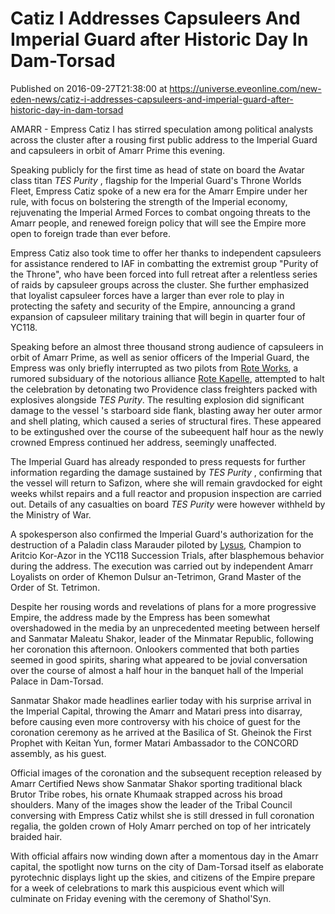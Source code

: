 # Catiz I Addresses Capsuleers And Imperial Guard after Historic Day In Dam-Torsad
Published on 2016-09-27T21:38:00 at https://universe.eveonline.com/new-eden-news/catiz-i-addresses-capsuleers-and-imperial-guard-after-historic-day-in-dam-torsad

AMARR - Empress Catiz I has stirred speculation among political analysts across the cluster after a rousing first public address to the Imperial Guard and capsuleers in orbit of Amarr Prime this evening.

Speaking publicly for the first time as head of state on board the Avatar class titan _TES Purity_ , flagship for the Imperial Guard's Throne Worlds Fleet, Empress Catiz spoke of a new era for the Amarr Empire under her rule, with focus on bolstering the strength of the Imperial economy, rejuvenating the Imperial Armed Forces to combat ongoing threats to the Amarr people, and renewed foreign policy that will see the Empire more open to foreign trade than ever before.

Empress Catiz also took time to offer her thanks to independent capsuleers for assistance rendered to IAF in combatting the extremist group "Purity of the Throne", who have been forced into full retreat after a relentless series of raids by capsuleer groups across the cluster. She further emphasized that loyalist capsuleer forces have a larger than ever role to play in protecting the safety and security of the Empire, announcing a grand expansion of capsuleer military training that will begin in quarter four of YC118.

Speaking before an almost three thousand strong audience of capsuleers in orbit of Amarr Prime, as well as senior officers of the Imperial Guard, the Empress was only briefly interrupted as two pilots from [Rote Works](https://gate.eveonline.com/Alliance/Rote%20Works), a rumored subsiduary of the notorious alliance [Rote Kapelle](https://gate.eveonline.com/Alliance/Rote%20Kapelle), attempted to halt the celebration by detonating two Providence class freighters packed with explosives alongside _TES Purity_. The resulting explosion did significant damage to the vessel 's starboard side flank, blasting away her outer armor and shell plating, which caused a series of structural fires. These appeared to be extingushed over the course of the subeequent half hour as the newly crowned Empress continued her address, seemingly unaffected.

The Imperial Guard has already responded to press requests for further information regarding the damage sustained by _TES Purity_ , confirming that the vessel will return to Safizon, where she will remain gravdocked for eight weeks whilst repairs and a full reactor and propusion inspection are carried out. Details of any casualties on board _TES Purity_  were however withheld by the Ministry of War.

A spokesperson also confirmed the Imperial Guard's authorization for the destruction of a Paladin class Marauder piloted by [Lysus](https://gate.eveonline.com/Profile/Lysus), Champion to Aritcio Kor-Azor in the YC118 Succession Trials, after blasphemous behavior during the address. The execution was carried out by independent Amarr Loyalists on order of Khemon Dulsur an-Tetrimon, Grand Master of the Order of St. Tetrimon.

Despite her rousing words and revelations of plans for a more progressive Empire, the address made by the Empress has been somewhat overshadowed in the media by an unprecedented meeting between herself and Sanmatar Maleatu Shakor, leader of the Minmatar Republic, following her coronation this afternoon. Onlookers commented that both parties seemed in good spirits, sharing what appeared to be jovial conversation over the course of almost a half hour in the banquet hall of the Imperial Palace in Dam-Torsad.

Sanmatar Shakor made headlines earlier today with his surprise arrival in the Imperial Capital, throwing the Amarr and Matari press into disarray, before causing even more controversy with his choice of guest for the coronation ceremony as he arrived at the Basilica of St. Gheinok the First Prophet with Keitan Yun, former Matari Ambassador to the CONCORD assembly, as his guest.

Official images of the coronation and the subsequent reception released by Amarr Certified News show Sanmatar Shakor sporting traditional black Brutor Tribe robes, his ornate Khumaak strapped across his broad shoulders. Many of the images show the leader of the Tribal Council conversing with Empress Catiz whilst she is still dressed in full coronation regalia, the golden crown of Holy Amarr perched on top of her intricately braided hair.

With official affairs now winding down after a momentous day in the Amarr capital, the spotlight now turns on the city of Dam-Torsad itself as elaborate pyrotechnic displays light up the skies, and citizens of the Empire prepare for a week of celebrations to mark this auspicious event which will culminate on Friday evening with the ceremony of Shathol'Syn.
